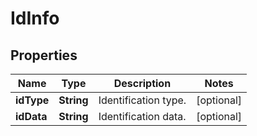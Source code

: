 

# IdInfo

## Properties

Name | Type | Description | Notes
------------ | ------------- | ------------- | -------------
**idType** | **String** | Identification type. |  [optional]
**idData** | **String** | Identification data. |  [optional]




